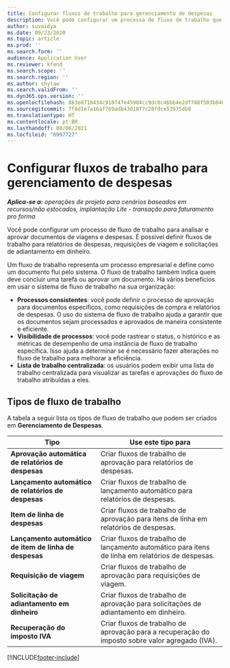```yaml
---
title: Configurar fluxos de trabalho para gerenciamento de despesas
description: Você pode configurar um processo de fluxo de trabalho que é usado para analisar e aprovar documentos de viagens e despesas.
author: suvaidya
ms.date: 09/23/2020
ms.topic: article
ms.prod: ''
ms.search.form: ''
audience: Application User
ms.reviewer: kfend
ms.search.scope: ''
ms.search.region: ''
ms.author: shylaw
ms.search.validFrom: ''
ms.dyn365.ops.version: ''
ms.openlocfilehash: 883e871b434c910747e45904cc9dc0c46bb4e2df788f503b848ad41984884edd
ms.sourcegitcommit: 7f8d1e7a16af769adb43d1877c28fdce53975db8
ms.translationtype: HT
ms.contentlocale: pt-BR
ms.lasthandoff: 08/06/2021
ms.locfileid: "6997727"
---
```

# <a name="set-up-workflows-for-expense-management"></a>Configurar fluxos de trabalho para gerenciamento de despesas

_**Aplica-se a:** operações de projeto para cenários baseados em recursos/não estocados, implantação Lite - transação para faturamento pro forma_

Você pode configurar um processo de fluxo de trabalho para analisar e aprovar documentos de viagens e despesas. É possível definir fluxos de trabalho para relatórios de despesas, requisições de viagem e solicitações de adiantamento em dinheiro.

Um fluxo de trabalho representa um processo empresarial e define como um documento flui pelo sistema. O fluxo de trabalho também indica quem deve concluir uma tarefa ou aprovar um documento. Há vários benefícios em usar o sistema de fluxo de trabalho na sua organização:

- **Processos consistentes**: você pode definir o processo de aprovação para documentos específicos, como requisições de compra e relatórios de despesas. O uso do sistema de fluxo de trabalho ajuda a garantir que os documentos sejam processados e aprovados de maneira consistente e eficiente.
- **Visibilidade de processos**: você pode rastrear o status, o histórico e as métricas de desempenho de uma instância de fluxo de trabalho específica. Isso ajuda a determinar se é necessário fazer alterações no fluxo de trabalho para melhorar a eficiência.
- **Lista de trabalho centralizada**: os usuários podem exibir uma lista de trabalho centralizada para visualizar as tarefas e aprovações do fluxo de trabalho atribuídas a eles. 

## <a name="workflow-types"></a>Tipos de fluxo de trabalho

A tabela a seguir lista os tipos de fluxo de trabalho que podem ser criados em **Gerenciamento de Despesas**.


|              <strong>Tipo</strong>              |                   <strong>Use este tipo para</strong>                   |
|-------------------------------------------------|-----------------------------------------------------------------------|
|   <strong>Aprovação automática de relatórios de despesas</strong> |            Criar fluxos de trabalho de aprovação para relatórios de despesas.             |
|  <strong>Lançamento automático de relatórios de despesas</strong>   |        Criar fluxos de trabalho de lançamento automático para relatórios de despesas.        |
|       <strong>Item de linha de despesas</strong>        |     Criar fluxos de trabalho de aprovação para itens de linha em relatórios de despesas.      |
| <strong>Lançamento automático de item de linha de despesas</strong> | Criar fluxos de trabalho de lançamento automático para itens de linha em relatórios de despesas. |
|       <strong>Requisição de viagem</strong>       |          Criar fluxos de trabalho de aprovação para requisições de viagem.           |
|      <strong>Solicitação de adiantamento em dinheiro</strong>      |         Criar fluxos de trabalho de aprovação para solicitações de adiantamento em dinheiro.          |
|        <strong>Recuperação do imposto IVA</strong>        | Criar fluxos de trabalho de aprovação para a recuperação do imposto sobre valor agregado (IVA).  |


[!INCLUDE[footer-include](../includes/footer-banner.md)]